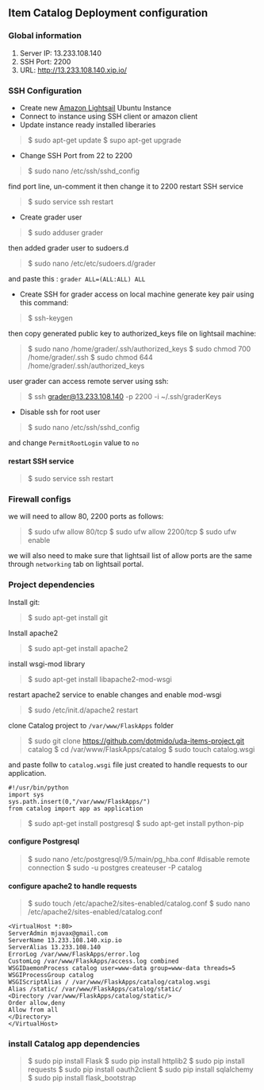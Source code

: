 ## Item Catalog Deployment configuration
### Global information

 1. Server IP: 13.233.108.140
 2. SSH Port: 2200
 3. URL: http://13.233.108.140.xip.io/

### SSH Configuration

 - Create new [Amazon Lightsail](https://aws.amazon.com/lightsail/) Ubuntu Instance
 - Connect to instance using SSH client or amazon client
 - Update instance ready installed liberaries

> $ sudo apt-get update 
> $ supo apt-get upgrade

- Change SSH Port from 22 to 2200
> $ sudo nano /etc/ssh/sshd_config

find port line,  un-comment it then change it to 2200 
restart SSH service 
> $ sudo service ssh restart

- Create grader user
>$ sudo adduser grader

then added grader user to sudoers.d 
>$ sudo nano /etc/etc/sudoers.d/grader

and paste this : `grader ALL=(ALL:ALL) ALL`

- Create SSH for grader access
on local machine generate key pair using this command: 
> $ ssh-keygen

then copy generated public key to authorized_keys file on lightsail machine:
>$ sudo nano /home/grader/.ssh/authorized_keys
> $ sudo chmod 700 /home/grader/.ssh
> $ sudo chmod 644 /home/grader/.ssh/authorized_keys

user grader can access remote server using ssh:
>$  ssh grader@13.233.108.140 -p 2200 -i ~/.ssh/graderKeys
- Disable ssh for root user
>$ sudo nano /etc/ssh/sshd_config

and change `PermitRootLogin` value to `no`
#### restart SSH service
> $ sudo service ssh restart

### Firewall configs
we will need to allow 80, 2200 ports as follows:
> $ sudo ufw allow 80/tcp
> $ sudo ufw allow 2200/tcp
> $ sudo ufw enable

we will also need to  make sure that lightsail list of allow ports are the same through `networking` tab on lightsail portal.

### Project dependencies
Install git:
> $ sudo apt-get install git

Install apache2
> $ sudo apt-get install apache2

install wsgi-mod library
>$ sudo apt-get install libapache2-mod-wsgi

restart apache2 service to enable changes and enable mod-wsgi 
>$ sudo /etc/init.d/apache2 restart

clone Catalog project to `/var/www/FlaskApps` folder 
>$ sudo git clone https://github.com/dotmido/uda-items-project.git catalog
>$ cd /var/www/FlaskApps/catalog
>$ sudo touch catalog.wsgi

and paste follw to `catalog.wsgi` file just created to handle requests to our application.

    #!/usr/bin/python
    import sys
    sys.path.insert(0,"/var/www/FlaskApps/")
    from catalog import app as application

> $ sudo apt-get install postgresql
> $ sudo apt-get install python-pip

#### configure Postgresql 
> $ sudo nano /etc/postgresql/9.5/main/pg_hba.conf #disable remote connection
> $ sudo -u postgres createuser -P catalog

#### configure apache2 to handle requests
>$ sudo touch /etc/apache2/sites-enabled/catalog.conf
>$ sudo nano /etc/apache2/sites-enabled/catalog.conf

    <VirtualHost *:80>
    ServerAdmin mjavax@gmail.com
    ServerName 13.233.108.140.xip.io
    ServerAlias 13.233.108.140
    ErrorLog /var/www/FlaskApps/error.log
    CustomLog /var/www/FlaskApps/access.log combined
    WSGIDaemonProcess catalog user=www-data group=www-data threads=5
    WSGIProcessGroup catalog
    WSGIScriptAlias / /var/www/FlaskApps/catalog/catalog.wsgi
    Alias /static/ /var/www/FlaskApps/catalog/static/
    <Directory /var/www/FlaskApps/catalog/static/>
    Order allow,deny
    Allow from all
    </Directory>
    </VirtualHost>

### install Catalog app dependencies
> $ sudo pip install Flask 
> $ sudo pip install httplib2 
> $ sudo pip install requests 
> $ sudo pip install oauth2client 
> $ sudo pip install sqlalchemy
> $ sudo pip install flask_bootstrap
